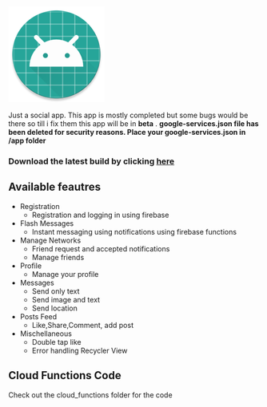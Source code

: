 


<img src="https://github.com/PascalBenstrong/Saaf/blob/master/app/src/main/res/mipmap-xxxhdpi/ic_launcher.png">

Just a social app. This app is mostly completed but some bugs would be there so till i fix them this app will be in **beta** .
**google-services.json file has been deleted for security reasons. Place your google-services.json in /app folder**

### Download the latest build by clicking [here](https://github.com/PascalBenstrong/Saaf/blob/master/app/release/app-release.apk)

## Available feautres

* Registration
  - Registration and logging in using firebase 
* Flash Messages
  - Instant messaging using notifications using firebase functions
* Manage Networks
  - Friend request and accepted notifications
  - Manage friends
* Profile
  - Manage your profile
* Messages
  - Send only text 
  - Send image and text 
  - Send location 
* Posts Feed
  - Like,Share,Comment, add post
* Mischellaneous
  - Double tap like 
  - Error handling Recycler View
  
## Cloud Functions Code
Check out the cloud_functions folder for the code

<!--## Screenshots
<!--
<table>
  <tr>
    <td> <img src="https://github.com/lvamsavarthan/Hify/blob/master/screenshots/1.jpg" height="400"> </td>
    <td> <img src="https://github.com/lvamsavarthan/Hify/blob/master/screenshots/2.jpg" height="400"> </td>
  </tr>
  <!--
  <tr>
        <td> <img src="https://github.com/lvamsavarthan/Hify/blob/master/screenshots/3.jpg" height="400"> </td>
<td> <img src="https://github.com/lvamsavarthan/Hify/blob/master/screenshots/4.jpg" height="400"> </td>
  </tr>
  <!
   <tr>
         <td> <img src="https://github.com/lvamsavarthan/Hify/blob/master/screenshots/5.jpg" height="400"> </td>
 <td> <img src="https://github.com/lvamsavarthan/Hify/blob/master/screenshots/6.jpg" height="400"> </td>
    </tr>
  <!  
   <tr>
         <td> <img src="https://github.com/lvamsavarthan/Hify/blob/master/screenshots/7.jpg" height="400"> </td>
<td> <img src="https://github.com/lvamsavarthan/Hify/blob/master/screenshots/8.jpg" height="400"> </td>
   </tr>
 <! 
  <tr>
   <td> <img src="https://github.com/lvamsavarthan/Hify/blob/master/screenshots/9.jpg" height="400"> </td>
   </tr>
</table>


## Developer

This whole project is maintained only by **Pascal Nsunba and Benoit Ciawu (https://github.com/BenoitTheFirst)**.

<!--## Credits

<!--Logo designed by Live Mail Team from Uplabs.com

